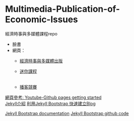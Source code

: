 # Multimedia-Publication-of-Economic-Issues
經濟時事與多媒體課程repo  

- 臉書  
- 網頁：  
    - [經濟時事與多媒體出版](https://github.com/tpemartin/Multimedia-Publication-of-Economic-Issues/)
    
    - [迷你課程](https://github.com/ntpuecon/minicourses)  
  
    - [播客競賽](https://ntpuecon.github.io/podcastcompetition/)  



[網頁參考: Youtube-Github pages getting started](https://youtu.be/RaKX4A5EiQo?t=10m10s)  
[Jekyll介紹](https://wcc723.github.io/jekyll/2014/01/04/what-is-jekyll/)
[利用Jekyll Bootstrap 快速建立Blog](https://wcc723.github.io/jekyll/2014/01/12/jekyll-bootstrap/)  

[Jekyll Bootstrap documentation](https://github.com/plusjade/jekyllbootstrap.com)
[Jekyll Bootstrap github code](https://github.com/plusjade/jekyll-bootstrap)
